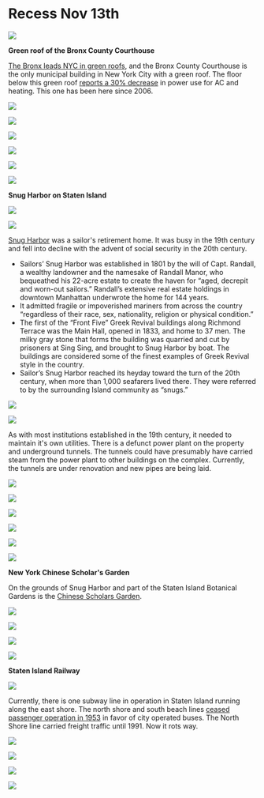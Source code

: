 # Recess Nov 13th

![](https://hackpad-attachments.s3.amazonaws.com/hackpad.com_RRfTcdWiJtP_p.150416_1415930956632_14-11-13SFPCRecess003.JPG)

**Green roof of the Bronx County Courthouse**

[The Bronx leads NYC in green roofs](http://www.welcome2thebronx.com/wordpress/2014/02/26/the-bronx-continues-to-lead-the-city-in-green-technology-construction-now-home-to-largest-solar-panel-installation-in-nyc/), and the Bronx County Courthouse is the only municipal building in New York City with a green roof. The floor below this green roof [reports a 30% decrease](http://designtrust.blogspot.com/2008/06/south-bronx-green-roof-tour.html) in power use for AC and heating. This one has been here since 2006.

![](https://hackpad-attachments.s3.amazonaws.com/hackpad.com_RRfTcdWiJtP_p.150416_1415930999288_14-11-13SFPCRecess007.jpg)

![](https://hackpad-attachments.s3.amazonaws.com/hackpad.com_RRfTcdWiJtP_p.150416_1415931016963_14-11-13SFPCRecess014.jpg)

![](https://hackpad-attachments.s3.amazonaws.com/hackpad.com_RRfTcdWiJtP_p.150416_1415931040516_14-11-13SFPCRecess017.jpg)

![](https://hackpad-attachments.s3.amazonaws.com/hackpad.com_RRfTcdWiJtP_p.150416_1415931058052_14-11-13SFPCRecess024.jpg)

![](https://hackpad-attachments.s3.amazonaws.com/hackpad.com_RRfTcdWiJtP_p.150416_1415931067640_14-11-13SFPCRecess025.jpg)

![](https://hackpad-attachments.s3.amazonaws.com/hackpad.com_RRfTcdWiJtP_p.150416_1415931110508_14-11-13SFPCRecess027.JPG)

**Snug Harbor on Staten Island**

![](https://hackpad-attachments.s3.amazonaws.com/hackpad.com_RRfTcdWiJtP_p.150416_1415931127337_14-11-13SFPCRecess033.JPG)

![](https://hackpad-attachments.s3.amazonaws.com/hackpad.com_RRfTcdWiJtP_p.150416_1415931141826_14-11-13SFPCRecess036.JPG)

[Snug Harbor](http://snug-harbor.org/) was a sailor's retirement home. It was busy in the 19th century and fell into decline with the advent of social security in the 20th century.

*   Sailors’ Snug Harbor was established in 1801 by the will of Capt. Randall, a wealthy landowner and the namesake of Randall Manor, who bequeathed his 22-acre estate to create the haven for “aged, decrepit and worn-out sailors.” Randall’s extensive real estate holdings in downtown Manhattan underwrote the home for 144 years.
*   It admitted fragile or impoverished mariners from across the country “regardless of their race, sex, nationality, religion or physical condition.”
*   The first of the “Front Five” Greek Revival buildings along Richmond Terrace was the Main Hall, opened in 1833, and home to 37 men. The milky gray stone that forms the building was quarried and cut by prisoners at Sing Sing, and brought to Snug Harbor by boat. The buildings are considered some of the finest examples of Greek Revival style in the country.
*   Sailor’s Snug Harbor reached its heyday toward the turn of the 20th century, when more than 1,000 seafarers lived there. They were referred to by the surrounding Island community as “snugs.”

![](http://2.bp.blogspot.com/_0vejoS9ui3g/TBfCezjlqnI/AAAAAAAAA8Q/oC3jSu50eY0/s1600/Birdsyee.jpeg)

![](https://4.bp.blogspot.com/_0vejoS9ui3g/TBzX-1KicxI/AAAAAAAAA84/miDNs3Wgc8E/s1600/west+gate.jpeg)

As with most institutions established in the 19th century, it needed to maintain it's own utilities. There is a defunct power plant on the property and underground tunnels. The tunnels could have presumably have carried steam from the power plant to other buildings on the complex. Currently, the tunnels are under renovation and new pipes are being laid. 

![](https://hackpad-attachments.s3.amazonaws.com/hackpad.com_RRfTcdWiJtP_p.150416_1415931163349_14-11-13SFPCRecess044.JPG)

![](https://hackpad-attachments.s3.amazonaws.com/hackpad.com_RRfTcdWiJtP_p.150416_1415931196083_14-11-13SFPCRecess049.JPG)

![](https://hackpad-attachments.s3.amazonaws.com/hackpad.com_RRfTcdWiJtP_p.150416_1415931211353_14-11-13SFPCRecess052.JPG)

![](https://hackpad-attachments.s3.amazonaws.com/hackpad.com_RRfTcdWiJtP_p.150416_1415931221573_14-11-13SFPCRecess053.JPG)

![](https://hackpad-attachments.s3.amazonaws.com/hackpad.com_RRfTcdWiJtP_p.150416_1415931233400_14-11-13SFPCRecess056.JPG)

![](https://hackpad-attachments.s3.amazonaws.com/hackpad.com_RRfTcdWiJtP_p.150416_1415931246393_14-11-13SFPCRecess057.JPG)

**New York Chinese Scholar's Garden**

On the grounds of Snug Harbor and part of the Staten Island Botanical Gardens is the [Chinese Scholars Garden](https://en.wikipedia.org/wiki/The_New_York_Chinese_Scholar's_Garden). 

![](https://hackpad-attachments.s3.amazonaws.com/hackpad.com_RRfTcdWiJtP_p.150416_1415931297946_14-11-13SFPCRecess065.JPG)

![](https://hackpad-attachments.s3.amazonaws.com/hackpad.com_RRfTcdWiJtP_p.150416_1415931279291_14-11-13SFPCRecess063.JPG)

![](https://hackpad-attachments.s3.amazonaws.com/hackpad.com_RRfTcdWiJtP_p.150416_1415931255414_14-11-13SFPCRecess061.JPG)

![](https://hackpad-attachments.s3.amazonaws.com/hackpad.com_RRfTcdWiJtP_p.150416_1415931317347_14-11-13SFPCRecess068.JPG)

**Staten Island Railway**

![](https://upload.wikimedia.org/wikipedia/en/0/01/SIRT_map.jpg)

Currently, there is one subway line in operation in Staten Island running along the east shore. The north shore and south beach lines [ceased passenger operation in 1953](https://en.wikipedia.org/wiki/Staten_Island_Railway) in favor of city operated buses. The North Shore line carried freight traffic until 1991. Now it rots way. 

![](https://hackpad-attachments.s3.amazonaws.com/hackpad.com_RRfTcdWiJtP_p.150416_1415931330354_14-11-13SFPCRecess072.jpg)

![](https://hackpad-attachments.s3.amazonaws.com/hackpad.com_RRfTcdWiJtP_p.150416_1415931342825_14-11-13SFPCRecess080.jpg)

![](https://hackpad-attachments.s3.amazonaws.com/hackpad.com_RRfTcdWiJtP_p.150416_1415931352694_14-11-13SFPCRecess087.jpg)

![](https://hackpad-attachments.s3.amazonaws.com/hackpad.com_RRfTcdWiJtP_p.150416_1415931364466_14-11-13SFPCRecess091.jpg)